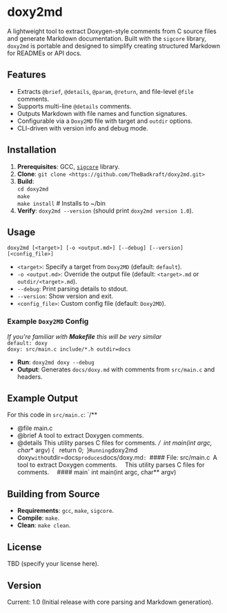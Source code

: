 # doxy2md

A lightweight tool to extract Doxygen-style comments from C source files and generate Markdown documentation. Built with the `sigcore` library, `doxy2md` is portable and designed to simplify creating structured Markdown for READMEs or API docs.

## Features
- Extracts `@brief`, `@details`, `@param`, `@return`, and file-level `@file` comments.
- Supports multi-line `@details` comments.
- Outputs Markdown with file names and function signatures.
- Configurable via a `Doxy2MD` file with target and `outdir` options.
- CLI-driven with version info and debug mode.

## Installation
1. **Prerequisites**: GCC, [`sigcore`][1] library.
2. **Clone**: `git clone <https://github.com/TheBadkraft/doxy2md.git>`
3. **Build**:  
   `cd doxy2md`  
   `make`  
   `make install`  # Installs to ~/bin  
4. **Verify**: `doxy2md --version` (should print `doxy2md version 1.0`).

## Usage
`doxy2md [<target>] [-o <output.md>] [--debug] [--version] [<config_file>]`  
- `<target>`: Specify a target from `Doxy2MD` (default: `default`).
- `-o <output.md>`: Override the output file (default: `<target>.md` or `outdir/<target>.md`).
- `--debug`: Print parsing details to stdout.
- `--version`: Show version and exit.
- `<config_file>`: Custom config file (default: `Doxy2MD`).

### Example `Doxy2MD` Config
*If you're familiar with **Makefile** this will be very similar*  
`default: doxy`  
`doxy: src/main.c include/*.h outdir=docs`  
- **Run**: `doxy2md doxy --debug`
- **Output**: Generates `docs/doxy.md` with comments from `src/main.c` and headers.

## Example Output
For this code in `src/main.c`:
`/**
 * @file main.c
 * @brief A tool to extract Doxygen comments.
 * @details This utility parses C files for comments.
 */`
`int main(int argc, char** argv) {`
`    return 0;`
`}`
Running `doxy2md doxy` with `outdir=docs` produces `docs/doxy.md`:
`#### File: src/main.c`
`A tool to extract Doxygen comments.`
` `
`This utility parses C files for comments.`
` `
`#### main`
int main(int argc, char** argv)

## Building from Source
- **Requirements**: `gcc`, `make`, `sigcore`.
- **Compile**: `make`.
- **Clean**: `make clean`.

## License
TBD (specify your license here).

## Version
Current: 1.0 (Initial release with core parsing and Markdown generation).

[1]: https://github.com/TheBadkraft/sigcore
